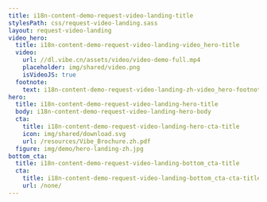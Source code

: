 ```yaml
---
title: i18n-content-demo-request-video-landing-title
stylesPath: css/request-video-landing.sass
layout: request-video-landing
video_hero:
  title: i18n-content-demo-request-video-landing-video_hero-title
  video:
    url: //dl.vibe.cn/assets/video/video-demo-full.mp4
    placeholder: img/shared/video.png
    isVideoJS: true
  footnote:
    text: i18n-content-demo-request-video-landing-zh-video_hero-footnote-text
hero:
  title: i18n-content-demo-request-video-landing-hero-title
  body: i18n-content-demo-request-video-landing-hero-body
  cta:
    title: i18n-content-demo-request-video-landing-hero-cta-title
    icon: img/shared/download.svg
    url: /resources/Vibe_Brochure.zh.pdf
  figure: img/demo/hero-landing-zh.jpg
bottom_cta:
  title: i18n-content-demo-request-video-landing-bottom_cta-title
  cta:
    title: i18n-content-demo-request-video-landing-bottom_cta-cta-title
    url: /none/
---
```

